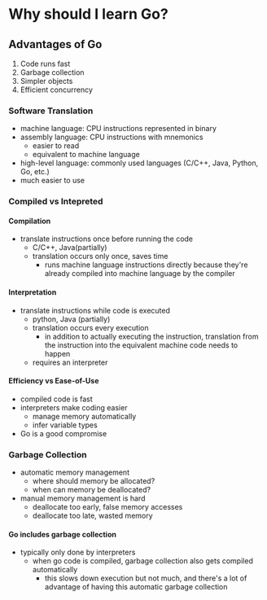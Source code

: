 # Why should I learn Go?

## Advantages of Go

1. Code runs fast
2. Garbage collection
3. Simpler objects
4. Efficient concurrency

### Software Translation

- machine language: CPU instructions represented in binary
- assembly language: CPU instructions with mnemonics
  - easier to read
  - equivalent to machine language
- high-level language: commonly used languages (C/C++, Java, Python, Go, etc.)
- much easier to use

### Compiled vs Intepreted

#### Compilation

- translate instructions once before running the code
  - C/C++, Java(partially)
  - translation occurs only once, saves time
    - runs machine language instructions directly because they're already compiled into machine language by the compiler

#### Interpretation

- translate instructions while code is executed
  - python, Java (partially)
  - translation occurs every execution
    - in addition to actually executing the instruction, translation from the instruction into the equivalent machine code needs to happen
  - requires an interpreter

#### Efficiency vs Ease-of-Use

- compiled code is fast
- interpreters make coding easier
  - manage memory automatically
  - infer variable types
- Go is a good compromise

### Garbage Collection

- automatic memory management
  - where should memory be allocated?
  - when can memory be deallocated?
- manual memory management is hard
  - deallocate too early, false memory accesses
  - deallocate too late, wasted memory

#### Go includes garbage collection

- typically only done by interpreters
  - when go code is compiled, garbage collection also gets compiled automatically
    - this slows down execution but not much, and there's a lot of advantage of having this automatic garbage collection
